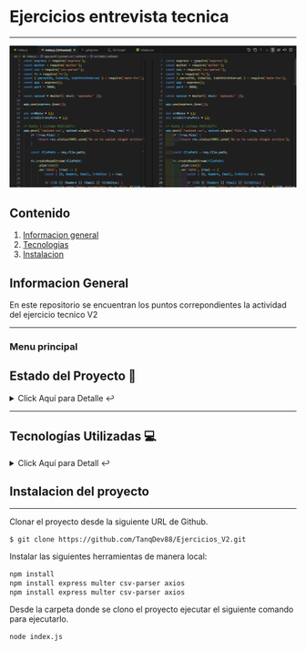 # Ejercicios entrevista tecnica
***

![Image text](https://github.com/TanqDev88/Ejercicios_V2/blob/main/Image.png)

## Contenido
1. [Informacion general](#general-info)
2. [Tecnologias](#technologies)
3. [Instalacion](#installation)


<a name="general-info"></a>
## Informacion General 
En este repositorio se encuentran los puntos correpondientes la actividad del ejercicio tecnico V2
***

### Menu principal

## Estado del Proyecto 🚧 
<details>
    <summary>Click Aquí para Detalle ↩️</summary>
    <br>
   <p align="justify">El proyecto se encuentra finalizado. Ya se encuentran listas las funcionalidades solicitadas🔨 </p>
   </details>
   <hr>

<a name="technologies"></a> 
   ## Tecnologías Utilizadas  💻 

<details>
    <summary>Click Aquí para Detall ↩️</summary>
    <br>
   <p>Tecnologías Utilizada:</p>
<ul>
  <li>JS: <a href="https://www.javascript.com/">Enlace a la documentación oficial</a></li>
   <li>Node.js: <a href="https://nodejs.org/en">Enlace a la documentación oficial</a> </li>
   <li>Express Frameork: <a href="https://expressjs.com/es/">Enlace a la documentación oficial</a></li>
    <li>Postman: <a href="https://www.postman.com/">Enlace a la documentación oficial</a>
</ul>

   </details>

 <a name="installation"></a>  
## Instalacion del proyecto
***
Clonar el proyecto desde la siguiente URL de Github. 
```
$ git clone https://github.com/TanqDev88/Ejercicios_V2.git

```
Instalar las siguientes herramientas de manera local:
```
npm install
npm install express multer csv-parser axios
npm install express multer csv-parser axios

```
Desde la carpeta donde se clono el proyecto ejecutar el siguiente comando para ejecutarlo. 
```
node index.js

```
